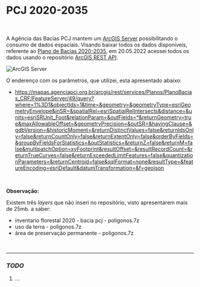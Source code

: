 # PCJ 2020-2035

<br>

A Agência das Bacias PCJ mantem um [ArcGIS Server](https://mapas.agenciapcj.org.br/arcgis/rest/services) possibilitando o consumo de dados espaciais.
Visando baixar todos os dados disponíveis, referente ao [Plano de Bacias 2020-2035](https://plano.agencia.baciaspcj.org.br/), em 20.05.2022 acessei todos os dados usando o repositório [ArcGIS REST API](*).

![ArcGIS Server](https://i.imgur.com/ZAKT1bE.png)

O enderenço com os parâmetros, que utilizei, esta apresentado abaixo:

- https://mapas.agenciapcj.org.br/arcgis/rest/services/Planos/PlanoBacias_CRF/FeatureServer/49/query?where=1%3D1&objectIds=1&time=&geometry=&geometryType=esriGeometryEnvelope&inSR=&spatialRel=esriSpatialRelIntersects&distance=&units=esriSRUnit_Foot&relationParam=&outFields=*&returnGeometry=true&maxAllowableOffset=&geometryPrecision=&outSR=&havingClause=&gdbVersion=&historicMoment=&returnDistinctValues=false&returnIdsOnly=false&returnCountOnly=false&returnExtentOnly=false&orderByFields=&groupByFieldsForStatistics=&outStatistics=&returnZ=false&returnM=false&multipatchOption=xyFootprint&resultOffset=&resultRecordCount=&returnTrueCurves=false&returnExceededLimitFeatures=false&quantizationParameters=&returnCentroid=false&sqlFormat=none&resultType=&featureEncoding=esriDefault&datumTransformation=&f=geojson

<br>

**Observação:**

Existem três *layers* que não inseri no repositório, visto apresentarem mais de 25mb. a saber:
- inventario florestal 2020 - bacia pcj - poligonos.7z
- uso da terra - poligonos.7z
- área de preservação permanente - poligonos.7z

<br>

-----

### *TODO*

1. ...